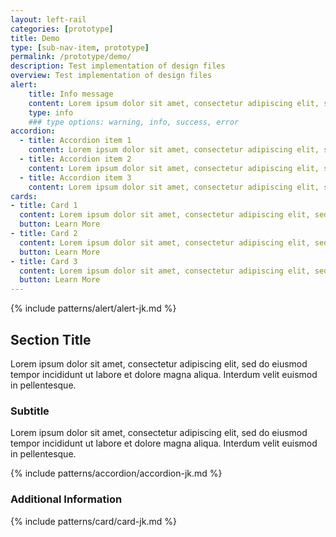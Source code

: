 ```yaml
---
layout: left-rail
categories: [prototype]
title: Demo
type: [sub-nav-item, prototype]
permalink: /prototype/demo/
description: Test implementation of design files
overview: Test implementation of design files
alert:
    title: Info message
    content: Lorem ipsum dolor sit amet, consectetur adipiscing elit, sed do eiusmod tempor incididunt ut labore et dolore magna aliqua. 
    type: info
    ### type options: warning, info, success, error
accordion:
  - title: Accordion item 1
    content: Lorem ipsum dolor sit amet, consectetur adipiscing elit, sed do eiusmod tempor incididunt ut labore et dolore magna aliqua. 
  - title: Accordion item 2
    content: Lorem ipsum dolor sit amet, consectetur adipiscing elit, sed do eiusmod tempor incididunt ut labore et dolore magna aliqua. 
  - title: Accordion item 3
    content: Lorem ipsum dolor sit amet, consectetur adipiscing elit, sed do eiusmod tempor incididunt ut labore et dolore magna aliqua. 
cards:
- title: Card 1
  content: Lorem ipsum dolor sit amet, consectetur adipiscing elit, sed do eiusmod tempor incididunt ut labore et dolore magna aliqua. 
  button: Learn More
- title: Card 2
  content: Lorem ipsum dolor sit amet, consectetur adipiscing elit, sed do eiusmod tempor incididunt ut labore et dolore magna aliqua. 
  button: Learn More
- title: Card 3
  content: Lorem ipsum dolor sit amet, consectetur adipiscing elit, sed do eiusmod tempor incididunt ut labore et dolore magna aliqua. 
  button: Learn More
---
```

{% include patterns/alert/alert-jk.md %}

## Section Title
 Lorem ipsum dolor sit amet, consectetur adipiscing elit, sed do eiusmod tempor incididunt ut labore et dolore magna aliqua. Interdum velit euismod in pellentesque.

### Subtitle

  Lorem ipsum dolor sit amet, consectetur adipiscing elit, sed do eiusmod tempor incididunt ut labore et dolore magna aliqua. Interdum velit euismod in pellentesque.
<br/>
<div class="flex">
 {% include patterns/accordion/accordion-jk.md %}
</div>

### Additional Information
{% include patterns/card/card-jk.md %}

